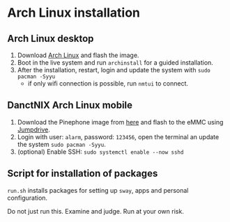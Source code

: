 # Arch Linux installation

## Arch Linux desktop

1. Download [Arch Linux](https://archlinux.org/download/) and flash the image.
2. Boot in the live system and run `archinstall` for a guided installation.
3. After the installation, restart, login and update the system with `sudo pacman -Syyu`
    - if only wifi connection is possible, run `nmtui` to connect.

## DanctNIX Arch Linux mobile

1. Download the Pinephone image from [here](https://github.com/dreemurrs-embedded/Pine64-Arch/releases) and flash to the eMMC using [Jumpdrive](https://github.com/dreemurrs-embedded/Jumpdrive).
2. Login with user: `alarm`, password: `123456`, open the terminal an update the system `sudo pacman -Syyu`.
3. (optional) Enable SSH: `sudo systemctl enable --now sshd`

## Script for installation of packages

`run.sh` installs packages for setting up `sway`, apps and personal configuration.

Do not just run this. Examine and judge. Run at your own risk.

